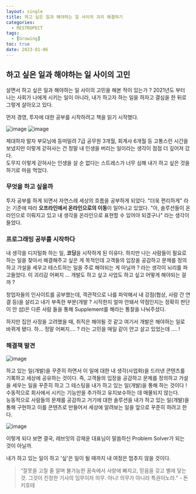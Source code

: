 ```yaml
---
layout: single
title: 하고 싶은 일과 해야하는 일 사이의 괴리 해결하기
categories:
  - RESTROPECT
tags:
  - [Growing]
toc: true
date: 2023-01-06
---
```


## 하고 싶은 일과 해야하는 일 사이의 고민

살면서 하고 싶은 일과 해야하는 일 사이의 고민을 해본 적이 있는가 ? 
2021년도 부터 나는 사회가 나에게 시키는 일이 아니라, 내가 하고자 하는 일을 하자고 결심을 한 뒤로 그렇게 살아오고 있다. 

먼저 경영, 투자에 대한 공부를 시작하려고 책을 읽기 시작했다. 

![image](https://user-images.githubusercontent.com/110464205/210950173-953c58fd-b177-4dba-b177-4e8c006de123.png)
![image](https://user-images.githubusercontent.com/110464205/210950235-0d58ea0b-bf09-4843-9800-abda842a45d9.png)

제대하자 말자 부모님에 등떠밀려 7급 공무원 3개월, 회계사 6개월 등 고통스런 시간을 보냈지만 이렇게 갇혀사는 건 정말 내 인생을 버리는 일이라는 생각이 점점 더 깊어져 갔다.<br/>도무지 이렇게 갇혀사는 인생을 살 순 없다는 스트레스가 너무 심해 내가 하고 싶은 것을 하기로 마음 먹었다. 

### 무엇을 하고 싶을까

투자 공부를 하게 되면서 자연스레 세상의 흐름을 공부하게 되었다. "더욱 편리하게" 라는 기준에 따라 **오프라인에서 온라인으로의 이동**이 일어나고 있었다. 
"아, 솔루션들이 온라인으로 이뤄지고 있고 내 생각을 온라인으로 표현할 수 있어야 되겠구나" 라는 생각이 들었다.

### 프로그래밍 공부를 시작하다

내 생각을 디지털화 하는 일, **코딩**을 시작하게 된 이유다. 하지만 나는 사람들이 필요로 하는 일을 찾아서 해결해주고 싶은 게 목적인데 고객들의 입장을 공감하고 문제를 정의하고 가설을 세우고 테스트하는 일을 주로 해야되는 게 아닐까 ?
라는 생각이 뇌리를 파고들었다. 이 괴리감 어쩌지 ... 개발도 하고 싶고 사업도 하고 싶고 어떻게 해야되는 걸까 ? 

창업자들의 인사이트를 공부했는데, 객관적으로 나를 파악해서 내 강점(협상, 사람 간 연결 등)을 살리고 내가 부족한 부분(개발 ? 시작한지 얼마 안돼서 약점인지는 정확히 판단이 안 섬)은 다른 사람
들을 통해 Supplement를 해라는 통찰을 나눠주셨다. 

하지만 집안 사정을 고려했을 때, 취직은 해야될 것 같고 여기서 개발은 해야하는 일로 바뀌게 됐다. 하... 정말 어쩌지.... ? 라는 고민을 매일 같이 안고 살고 있었는데 .... !

### 해결책 발견

![image](https://user-images.githubusercontent.com/110464205/210952449-1ba58ed4-9bee-424c-a63b-bdad7bb97a28.png)

하고 있는 일(개발)을 꾸준히 하면서 이 일에 대한 내 생각(사업화)을 드러낸 콘텐츠를 기록하고 세상에 공유하는 것이다. 즉, 고객들의 입장을 공감하고 문제를 정의하고 가설을 세우는 일을 꾸준히 하고 그 테스팅을 내가 하고 있는 일(개발)을 통해 하는 것이다 !
<br/>수동적으로 회사에서 시키는 기능만을 추가하고 유지보수하는 데 매몰되지 않는다.<br/>능동적으로 사람들의 문제를 공감하고 거기에 대한 솔루션을 내가 하고 있는 일(개발)을 통해 구현하고 이를 콘텐츠로 만들어서 세상에 알려보는 일을 앞으로 꾸준히 하려고 한다. 

![image](https://user-images.githubusercontent.com/110464205/210955373-e937e3eb-c8ec-4455-9d84-7db6b37c256c.png)

이렇게 되다 보면 결국, 레브잇의 강재윤 대표님이 말씀하신 Problem Solver가 되는 것이 아닐까. 

내가 하고 있는 일이 하고 '싶'은 일이 될 때까지 내 여정은 멈추지 않을 것이다. 

 > “잘못을 고칠 줄 알며 불가능한 꿈속에서 사랑에 빠지고, 믿음을 갖고 별에 닿는 것. 그것이 진정한 기사의 임무이자 의무. 아니! 의무가 아니라 특권이노라.” - 돈키호테
